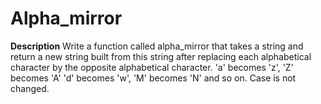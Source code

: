 # Alpha_mirror
**Description**
Write a function called alpha_mirror that takes a string and return a new string built from this string after replacing each alphabetical character by the opposite alphabetical character.  'a' becomes 'z', 'Z' becomes 'A' 'd' becomes 'w', 'M' becomes 'N'  and so on.  Case is not changed.
